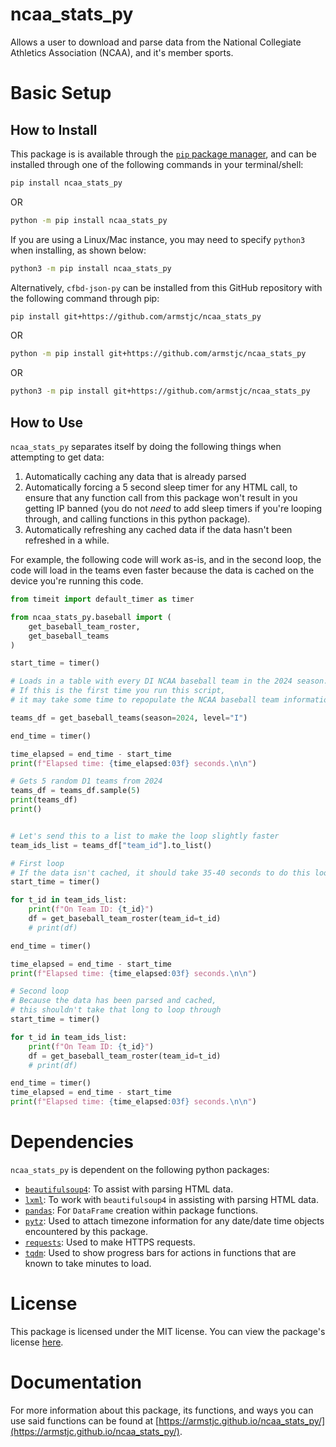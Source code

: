# ncaa_stats_py
Allows a user to download and parse data from the National Collegiate Athletics Association (NCAA), and it's member sports.

# Basic Setup

## How to Install

This package is is available through the
[`pip` package manager](https://en.wikipedia.org/wiki/Pip_(package_manager)),
and can be installed through one of the following commands
in your terminal/shell:

```bash
pip install ncaa_stats_py
```

OR

```bash
python -m pip install ncaa_stats_py
```

If you are using a Linux/Mac instance,
you may need to specify `python3` when installing, as shown below:

```bash
python3 -m pip install ncaa_stats_py
```

Alternatively, `cfbd-json-py` can be installed from
this GitHub repository with the following command through pip:

```bash
pip install git+https://github.com/armstjc/ncaa_stats_py
```

OR

```bash
python -m pip install git+https://github.com/armstjc/ncaa_stats_py
```

OR

```bash
python3 -m pip install git+https://github.com/armstjc/ncaa_stats_py
```

## How to Use
`ncaa_stats_py` separates itself by doing the following
things when attempting to get data:
1. Automatically caching any data that is already parsed
2. Automatically forcing a 5 second sleep timer for any HTML call,
    to ensure that any function call from this package
    won't result in you getting IP banned
    (you do not *need* to add sleep timers if you're looping through,
    and calling functions in this python package).
3. Automatically refreshing any cached data if the data hasn't been refreshed in a while.

For example, the following code will work as-is,
    and in the second loop, the code will load in the teams
    even faster because the data is cached
    on the device you're running this code.

```python
from timeit import default_timer as timer

from ncaa_stats_py.baseball import (
    get_baseball_team_roster,
    get_baseball_teams
)

start_time = timer()

# Loads in a table with every DI NCAA baseball team in the 2024 season.
# If this is the first time you run this script,
# it may take some time to repopulate the NCAA baseball team information data.

teams_df = get_baseball_teams(season=2024, level="I")

end_time = timer()

time_elapsed = end_time - start_time
print(f"Elapsed time: {time_elapsed:03f} seconds.\n\n")

# Gets 5 random D1 teams from 2024
teams_df = teams_df.sample(5)
print(teams_df)
print()


# Let's send this to a list to make the loop slightly faster
team_ids_list = teams_df["team_id"].to_list()

# First loop
# If the data isn't cached, it should take 35-40 seconds to do this loop
start_time = timer()

for t_id in team_ids_list:
    print(f"On Team ID: {t_id}")
    df = get_baseball_team_roster(team_id=t_id)
    # print(df)

end_time = timer()

time_elapsed = end_time - start_time
print(f"Elapsed time: {time_elapsed:03f} seconds.\n\n")

# Second loop
# Because the data has been parsed and cached,
# this shouldn't take that long to loop through
start_time = timer()

for t_id in team_ids_list:
    print(f"On Team ID: {t_id}")
    df = get_baseball_team_roster(team_id=t_id)
    # print(df)

end_time = timer()
time_elapsed = end_time - start_time
print(f"Elapsed time: {time_elapsed:03f} seconds.\n\n")

```

# Dependencies

`ncaa_stats_py` is dependent on the following python packages:
- [`beautifulsoup4`](https://www.crummy.com/software/BeautifulSoup/): To assist with parsing HTML data.
- [`lxml`](https://lxml.de/): To work with `beautifulsoup4` in assisting with parsing HTML data.
- [`pandas`](https://github.com/pandas-dev/pandas): For `DataFrame` creation within package functions.
- [`pytz`](https://pythonhosted.org/pytz/): Used to attach timezone information for any date/date time objects encountered by this package.
- [`requests`](https://github.com/psf/requests): Used to make HTTPS requests.
- [`tqdm`](https://github.com/tqdm/tqdm): Used to show progress bars for actions in functions that are known to take minutes to load.

# License

This package is licensed under the MIT license. You can view the package's license [here](https://github.com/armstjc/ncaa_stats_py/blob/main/LICENSE).

# Documentation

For more information about this package, its functions, and ways you can use said functions can be found at [https://armstjc.github.io/ncaa_stats_py/](https://armstjc.github.io/ncaa_stats_py/).
